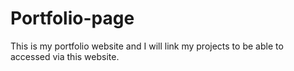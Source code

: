 # Portfolio-page

This is my portfolio website and I will link my projects to be able to accessed via this website.
